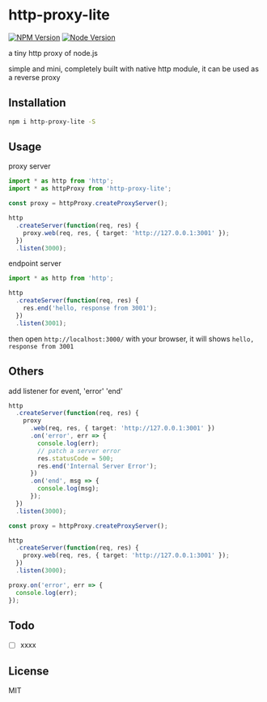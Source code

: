 # http-proxy-lite

[![NPM Version][npm-image]][npm-url]
[![Node Version][node-image]][node-url]

a tiny http proxy of node.js

simple and mini, completely built with native http module, it can be used as a reverse proxy

## Installation

```bash
npm i http-proxy-lite -S
```

## Usage

proxy server

```typescript
import * as http from 'http';
import * as httpProxy from 'http-proxy-lite';

const proxy = httpProxy.createProxyServer();

http
  .createServer(function(req, res) {
    proxy.web(req, res, { target: 'http://127.0.0.1:3001' });
  })
  .listen(3000);
```

endpoint server

```typescript
import * as http from 'http';

http
  .createServer(function(req, res) {
    res.end('hello, response from 3001');
  })
  .listen(3001);
```

then open `http://localhost:3000/` with your browser, it will shows `hello, response from 3001`

## Others

add listener for event, 'error' 'end'

```typescript
http
  .createServer(function(req, res) {
    proxy
      .web(req, res, { target: 'http://127.0.0.1:3001' })
      .on('error', err => {
        console.log(err);
        // patch a server error
        res.statusCode = 500;
        res.end('Internal Server Error');
      })
      .on('end', msg => {
        console.log(msg);
      });
  })
  .listen(3000);
```

```typescript
const proxy = httpProxy.createProxyServer();

http
  .createServer(function(req, res) {
    proxy.web(req, res, { target: 'http://127.0.0.1:3001' });
  })
  .listen(3000);

proxy.on('error', err => {
  console.log(err);
});
```

## Todo

- [ ] xxxx

## License

MIT

[npm-image]: https://img.shields.io/npm/v/http-proxy-lite.svg
[npm-url]: https://www.npmjs.com/package/http-proxy-lite
[node-image]: https://img.shields.io/badge/node.js-%3E=8-brightgreen.svg
[node-url]: https://nodejs.org/download/
